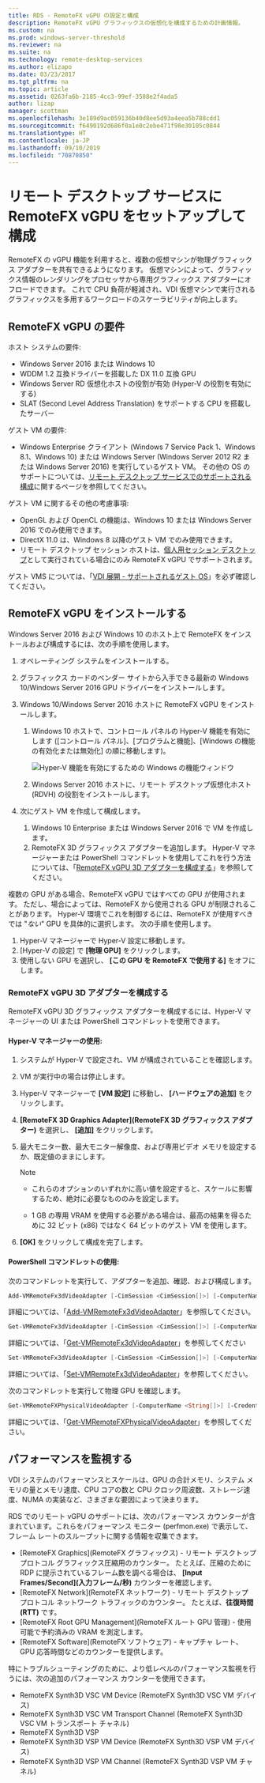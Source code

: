 ```yaml
---
title: RDS - RemoteFX vGPU の設定と構成
description: RemoteFX vGPU グラフィックスの仮想化を構成するための計画情報。
ms.custom: na
ms.prod: windows-server-threshold
ms.reviewer: na
ms.suite: na
ms.technology: remote-desktop-services
ms.author: elizapo
ms.date: 03/23/2017
ms.tgt_pltfrm: na
ms.topic: article
ms.assetid: 0263fa6b-2185-4cc3-99ef-3588e2f4ada5
author: lizap
manager: scottman
ms.openlocfilehash: 3e189d9ac059136b40d8ee5d93a4eea5b788cdd1
ms.sourcegitcommit: f6490192d686f0a1e0c2ebe471f98e30105c0844
ms.translationtype: HT
ms.contentlocale: ja-JP
ms.lasthandoff: 09/10/2019
ms.locfileid: "70870850"
---
```

# <a name="set-up-and-configure-remotefx-vgpu-for-remote-desktop-services"></a>リモート デスクトップ サービスに RemoteFX vGPU をセットアップして構成


RemoteFX の vGPU 機能を利用すると、複数の仮想マシンが物理グラフィックス アダプターを共有できるようになります。 仮想マシンによって、グラフィックス情報のレンダリングをプロセッサから専用グラフィックス アダプターにオフロードできます。 これで CPU 負荷が軽減され、VDI 仮想マシンで実行されるグラフィックスを多用するワークロードのスケーラビリティが向上します。 

## <a name="remotefx-vgpu-requirements"></a>RemoteFX vGPU の要件

ホスト システムの要件: 

- Windows Server 2016 または Windows 10
- WDDM 1.2 互換ドライバーを搭載した DX 11.0 互換 GPU 
- Windows Server RD 仮想化ホストの役割が有効 (Hyper-V の役割を有効にする) 
- SLAT (Second Level Address Translation) をサポートする CPU を搭載したサーバー 

ゲスト VM の要件:

- Windows Enterprise クライアント (Windows 7 Service Pack 1、Windows 8.1、Windows 10) または Windows Server (Windows Server 2012 R2 または Windows Server 2016) を実行しているゲスト VM。 その他の OS のサポートについては、[リモート デスクトップ サービスでのサポートされる構成](rds-supported-config.md)に関するページを参照してください。

ゲスト VM に関するその他の考慮事項:

- OpenGL および OpenCL の機能は、Windows 10 または Windows Server 2016 でのみ使用できます。  
- DirectX 11.0 は、Windows 8 以降のゲスト VM でのみ使用できます。 
- リモート デスクトップ セッション ホストは、[個人用セッション デスクトップ](rds-personal-session-desktops.md)として実行されている場合にのみ RemoteFX vGPU でサポートされます。

ゲスト VMS については、「[VDI 展開 - サポートされるゲスト OS](rds-supported-config.md#vdi-deployment--supported-guest-oss)」を必ず確認してください。

## <a name="install-remotefx-vgpu"></a>RemoteFX vGPU をインストールする

Windows Server 2016 および Windows 10 のホスト上で RemoteFX をインストールおよび構成するには、次の手順を使用します。

1. オペレーティング システムをインストールする。
2. グラフィックス カードのベンダー サイトから入手できる最新の Windows 10/Windows Server 2016 GPU ドライバーをインストールします。
3. Windows 10/Windows Server 2016 ホストに RemoteFX vGPU をインストールします。
   1. Windows 10 ホストで、コントロール パネルの Hyper-V 機能を有効にします ([コントロール パネル]、[プログラムと機能]、[Windows の機能の有効化または無効化] の順に移動します)。

      ![Hyper-V 機能を有効にするための Windows の機能ウィンドウ](media/rds-hyperv-settings.png)

   2. Windows Server 2016 ホストに、リモート デスクトップ仮想化ホスト (RDVH) の役割をインストールします。
   

4. 次にゲスト VM を作成して構成します。
   1. Windows 10 Enterprise または Windows Server 2016 で VM を作成します。
   2. RemoteFX 3D グラフィックス アダプターを追加します。 Hyper-V マネージャーまたは PowerShell コマンドレットを使用してこれを行う方法については、「[RemoteFX vGPU 3D アダプターを構成する](#configure-the-remotefx-vgpu-3d-adapter)」を参照してください。 

複数の GPU がある場合、RemoteFX vGPU ではすべての GPU が使用されます。 ただし、場合によっては、RemoteFX から使用される GPU が制限されることがあります。 Hyper-V 環境でこれを制御するには、RemoteFX が使用すべきでは "*ない*" GPU を具体的に選択します。 次の手順を使用します。 

   1. Hyper-V マネージャーで Hyper-V 設定に移動します。
   2. [Hyper-V の設定] で **[物理 GPU]** をクリックします。
   3. 使用しない GPU を選択し、 **[この GPU を RemoteFX で使用する]** をオフにします。


### <a name="configure-the-remotefx-vgpu-3d-adapter"></a>RemoteFX vGPU 3D アダプターを構成する
RemoteFX vGPU 3D グラフィックス アダプターを構成するには、Hyper-V マネージャーの UI または PowerShell コマンドレットを使用できます。 

#### <a name="through-hyper-v-manager"></a>Hyper-V マネージャーの使用:

1. システムが Hyper-V で設定され、VM が構成されていることを確認します。  
2. VM が実行中の場合は停止します。 
3. Hyper-V マネージャーで **[VM 設定]** に移動し、 **[ハードウェアの追加]** をクリックします。
4. **[RemoteFX 3D Graphics Adapter]\(RemoteFX 3D グラフィックス アダプター\)** を選択し、 **[追加]** をクリックします。 
5. 最大モニター数、最大モニター解像度、および専用ビデオ メモリを設定するか、既定値のままにします。

   > [!NOTE]
   > - これらのオプションのいずれかに高い値を設定すると、スケールに影響するため、絶対に必要なもののみを設定します。
   >
   > - 1 GB の専用 VRAM を使用する必要がある場合は、最高の結果を得るために 32 ビット (x86) ではなく 64 ビットのゲスト VM を使用します。
6. **[OK]** をクリックして構成を完了します。

#### <a name="with-powershell-cmdlets"></a>PowerShell コマンドレットの使用:

次のコマンドレットを実行して、アダプターを追加、確認、および構成します。 

```powershell
Add-VMRemoteFx3dVideoAdapter [-CimSession <CimSession[]>] [-ComputerName <String[]>] [-Credential <PSCredential[]>] [-VMName] <String[]> [-Passthru] [-WhatIf] [-Confirm] [<CommonParameters>]
```

詳細については、「[Add-VMRemoteFx3dVideoAdapter](https://technet.microsoft.com/itpro/powershell/windows/hyper-v/add-vmremotefx3dvideoadapter)」を参照してください。

```powershell
Get-VMRemoteFx3dVideoAdapter [-CimSession <CimSession[]>] [-ComputerName <String[]>]  [-Credential <PSCredential[]>] [-VMName] <String[]> [<CommonParameters>]
```

詳細については、「[Get-VMRemoteFx3dVideoAdapter](https://technet.microsoft.com/itpro/powershell/windows/hyper-v/get-vmremotefx3dvideoadapter)」を参照してください

```powershell
Set-VMRemoteFx3dVideoAdapter [-CimSession <CimSession[]>] [-ComputerName <String[]>] [-Credential <PSCredential[]>] [-VMName] <String[]> [[-MonitorCount] <Byte>] [[-MaximumResolution] <String>] [[-VRAMSizeBytes] <UInt64>] [-Passthru] [-WhatIf] [-Confirm] [<CommonParameters>]
```

詳細については、「[Set-VMRemoteFx3dVideoAdapter](https://technet.microsoft.com/itpro/powershell/windows/hyper-v/set-vmremotefx3dvideoadapter)」を参照してください。

次のコマンドレットを実行して物理 GPU を確認します。

```powershell
Get-VMRemoteFXPhysicalVideoAdapter [-ComputerName <String[]>] [-Credential <PSCredential[]>] [[-Name] <String[]>] [<CommonParameters>]  
```

詳細については、「[Get-VMRemoteFXPhysicalVideoAdapter](https://technet.microsoft.com/itpro/powershell/windows/hyper-v/get-vmremotefxphysicalvideoadapter)」を参照してください。

## <a name="monitor-performance"></a>パフォーマンスを監視する

VDI システムのパフォーマンスとスケールは、GPU の合計メモリ、システム メモリの量とメモリ速度、CPU コアの数と CPU クロック周波数、ストレージ速度、NUMA の実装など、さまざまな要因によって決まります。

RDS でのリモート vGPU のサポートには、次のパフォーマンス カウンターが含まれています。これらをパフォーマンス モニター (perfmon.exe) で表示して、フレーム レートのスループットに関する情報を収集できます。

- [RemoteFX Graphics]\(RemoteFX グラフィックス\) - リモート デスクトップ プロトコル グラフィックス圧縮用のカウンター。 たとえば、圧縮のために RDP に提示されているフレーム数を調べる場合は、 **[Input Frames/Second]\(入力フレーム/秒\)** カウンターを確認します。
- [RemoteFX Network]\(RemoteFX ネットワーク\) - リモート デスクトップ プロトコル ネットワーク トラフィックのカウンター。 たとえば、**往復時間 (RTT)** です。
- [RemoteFX Root GPU Management]\(RemoteFX ルート GPU 管理\) - 使用可能で予約済みの VRAM を測定します。
- [RemoteFX Software]\(RemoteFX ソフトウェア\) - キャプチャ レート、GPU 応答時間などのカウンターを提供します。

特にトラブルシューティングのために、より低レベルのパフォーマンス監視を行うには、次の追加のパフォーマンス カウンターを使用できます。

- RemoteFX Synth3D VSC VM Device (RemoteFX Synth3D VSC VM デバイス) 
- RemoteFX Synth3D VSC VM Transport Channel (RemoteFX Synth3D VSC VM トランスポート チャネル) 
- RemoteFX Synth3D VSP 
- RemoteFX Synth3D VSP VM Device (RemoteFX Synth3D VSP VM デバイス) 
- RemoteFX Synth3D VSP VM Channel (RemoteFX Synth3D VSP VM チャネル)
